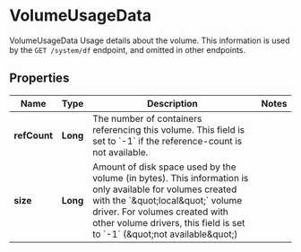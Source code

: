 

# VolumeUsageData

VolumeUsageData Usage details about the volume. This information is used by the `GET /system/df` endpoint, and omitted in other endpoints.

## Properties

Name | Type | Description | Notes
------------ | ------------- | ------------- | -------------
**refCount** | **Long** | The number of containers referencing this volume. This field is set to &#x60;-1&#x60; if the reference-count is not available. | 
**size** | **Long** | Amount of disk space used by the volume (in bytes). This information is only available for volumes created with the &#x60;\&quot;local\&quot;&#x60; volume driver. For volumes created with other volume drivers, this field is set to &#x60;-1&#x60; (\&quot;not available\&quot;) | 




